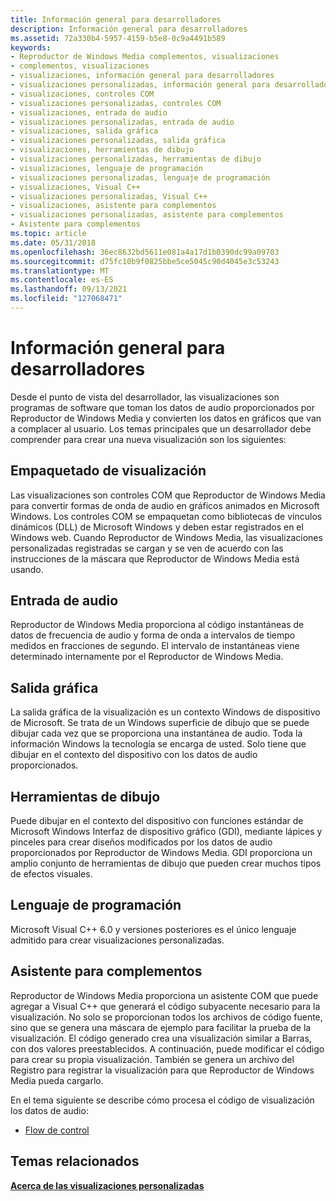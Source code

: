 ```yaml
---
title: Información general para desarrolladores
description: Información general para desarrolladores
ms.assetid: 72a330b4-5957-4159-b5e8-0c9a4491b589
keywords:
- Reproductor de Windows Media complementos, visualizaciones
- complementos, visualizaciones
- visualizaciones, información general para desarrolladores
- visualizaciones personalizadas, información general para desarrolladores
- visualizaciones, controles COM
- visualizaciones personalizadas, controles COM
- visualizaciones, entrada de audio
- visualizaciones personalizadas, entrada de audio
- visualizaciones, salida gráfica
- visualizaciones personalizadas, salida gráfica
- visualizaciones, herramientas de dibujo
- visualizaciones personalizadas, herramientas de dibujo
- visualizaciones, lenguaje de programación
- visualizaciones personalizadas, lenguaje de programación
- visualizaciones, Visual C++
- visualizaciones personalizadas, Visual C++
- visualizaciones, asistente para complementos
- visualizaciones personalizadas, asistente para complementos
- Asistente para complementos
ms.topic: article
ms.date: 05/31/2018
ms.openlocfilehash: 36ec8632bd5611e081a4a17d1b0390dc99a09703
ms.sourcegitcommit: d75fc10b9f0825bbe5ce5045c90d4045e3c53243
ms.translationtype: MT
ms.contentlocale: es-ES
ms.lasthandoff: 09/13/2021
ms.locfileid: "127068471"
---
```

# <a name="developer-overview"></a>Información general para desarrolladores

Desde el punto de vista del desarrollador, las visualizaciones son programas de software que toman los datos de audio proporcionados por Reproductor de Windows Media y convierten los datos en gráficos que van a complacer al usuario. Los temas principales que un desarrollador debe comprender para crear una nueva visualización son los siguientes:

## <a name="visualization-packaging"></a>Empaquetado de visualización

Las visualizaciones son controles COM que Reproductor de Windows Media para convertir formas de onda de audio en gráficos animados en Microsoft Windows. Los controles COM se empaquetan como bibliotecas de vínculos dinámicos (DLL) de Microsoft Windows y deben estar registrados en el Windows web. Cuando Reproductor de Windows Media, las visualizaciones personalizadas registradas se cargan y se ven de acuerdo con las instrucciones de la máscara que Reproductor de Windows Media está usando.

## <a name="audio-input"></a>Entrada de audio

Reproductor de Windows Media proporciona al código instantáneas de datos de frecuencia de audio y forma de onda a intervalos de tiempo medidos en fracciones de segundo. El intervalo de instantáneas viene determinado internamente por el Reproductor de Windows Media.

## <a name="graphical-output"></a>Salida gráfica

La salida gráfica de la visualización es un contexto Windows de dispositivo de Microsoft. Se trata de un Windows superficie de dibujo que se puede dibujar cada vez que se proporciona una instantánea de audio. Toda la información Windows la tecnología se encarga de usted. Solo tiene que dibujar en el contexto del dispositivo con los datos de audio proporcionados.

## <a name="drawing-tools"></a>Herramientas de dibujo

Puede dibujar en el contexto del dispositivo con funciones estándar de Microsoft Windows Interfaz de dispositivo gráfico (GDI), mediante lápices y pinceles para crear diseños modificados por los datos de audio proporcionados por Reproductor de Windows Media. GDI proporciona un amplio conjunto de herramientas de dibujo que pueden crear muchos tipos de efectos visuales.

## <a name="programming-language"></a>Lenguaje de programación

Microsoft Visual C++ 6.0 y versiones posteriores es el único lenguaje admitido para crear visualizaciones personalizadas.

## <a name="plug-in-wizard"></a>Asistente para complementos

Reproductor de Windows Media proporciona un asistente COM que puede agregar a Visual C++ que generará el código subyacente necesario para la visualización. No solo se proporcionan todos los archivos de código fuente, sino que se genera una máscara de ejemplo para facilitar la prueba de la visualización. El código generado crea una visualización similar a Barras, con dos valores preestablecidos. A continuación, puede modificar el código para crear su propia visualización. También se genera un archivo del Registro para registrar la visualización para que Reproductor de Windows Media pueda cargarlo.

En el tema siguiente se describe cómo procesa el código de visualización los datos de audio:

-   [Flow de control](flow-of-control.md)

## <a name="related-topics"></a>Temas relacionados

<dl> <dt>

[**Acerca de las visualizaciones personalizadas**](about-custom-visualizations.md)
</dt> </dl>

 

 




